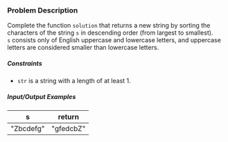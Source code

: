 ### Problem Description

<p>Complete the function <code>solution</code> that returns a new string by sorting the characters of the string <code>s</code> in descending order (from largest to smallest).<br>
<code>s</code> consists only of English uppercase and lowercase letters, and uppercase letters are considered smaller than lowercase letters.</p>

<h5>Constraints</h5>

<ul>
<li><code>str</code> is a string with a length of at least 1.</li>
</ul>

<h5>Input/Output Examples</h5>
<table class="table">
        <thead><tr>
<th>s</th>
<th>return</th>
</tr>
</thead>
        <tbody><tr>
<td>"Zbcdefg"</td>
<td>"gfedcbZ"</td>
</tr>
</tbody>
      </table>
